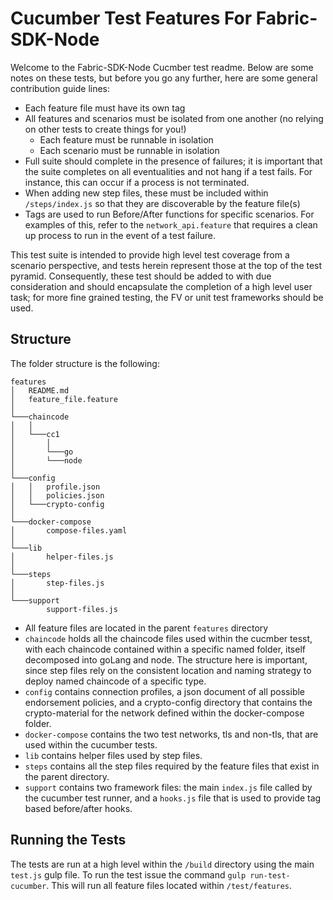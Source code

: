 # Cucumber Test Features For Fabric-SDK-Node

Welcome to the Fabric-SDK-Node Cucmber test readme. Below are some notes on these tests, but before you go any further, here are some general contribution guide lines:
 - Each feature file must have its own tag
 - All features and scenarios must be isolated from one another (no relying on other tests to create things for you!)
   - Each feature must be runnable in isolation
   - Each scenario must be runnable in isolation
- Full suite should complete in the presence of failures; it is important that the suite completes on all eventualities and not hang if a test fails. For instance, this can occur if a process is not terminated.
- When adding new step files, these must be included within `/steps/index.js` so that they are discoverable by the feature file(s)
- Tags are used to run Before/After functions for specific scenarios. For examples of this, refer to the `network_api.feature` that requires a clean up process to run in the event of a test failure.

This test suite is intended to provide high level test coverage from a scenario perspective, and tests herein represent those at the top of the test pyramid. Consequently, these test should be added to with due consideration and should encapsulate the completion of a high level user task; for more fine grained testing, the FV or unit test frameworks should be used.

## Structure

The folder structure is the following:

```
features
│   README.md
│   feature_file.feature 
│
└───chaincode
│   │
│   └───cc1
│       │
│       └───go
│       └───node
│   
└───config
│   │   profile.json
│   │   policies.json
│   └───crypto-config
│  
└───docker-compose
│       compose-files.yaml
│  
└───lib
│       helper-files.js
│  
└───steps
│       step-files.js
│  
└───support
        support-files.js
```

- All feature files are located in the parent `features` directory
- `chaincode` holds all the chaincode files used within the cucmber tesst, with each chaincode contained within a specific named folder, itself decomposed into goLang and node. The structure here is important, since step files rely on the consistent location and naming strategy to deploy named chaincode of a specific type.
- `config` contains connection profiles, a json document of all possible endorsement policies, and a crypto-config directory that contains the crypto-material for the network defined within the docker-compose folder.
- `docker-compose` contains the two test networks, tls and non-tls, that are used within the cucumber tests.
- `lib` contains helper files used by step files.
- `steps` contains all the step files required by the feature files that exist in the parent directory.
- `support` contains two framework files: the main `index.js` file called by the cucumber test runner, and a `hooks.js` file that is used to provide tag based before/after hooks.


## Running the Tests

The tests are run at a high level within the `/build` directory using the main `test.js` gulp file. To run the test issue the command `gulp run-test-cucumber`. This will run all feature files located within `/test/features`.

